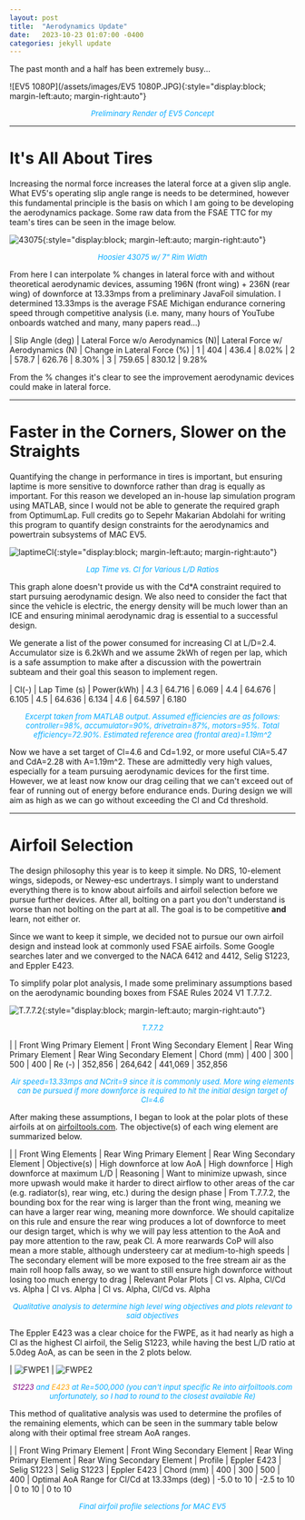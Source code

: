 ```yaml
---
layout: post
title:  "Aerodynamics Update"
date:   2023-10-23 01:07:00 -0400
categories: jekyll update
---
```

The past month and a half has been extremely busy...

![EV5 1080P](/assets/images/EV5 1080P.JPG){:style="display:block; margin-left:auto; margin-right:auto"}
<p align = "center"><font size = "2" color="#00aaff"><i>Preliminary Render of EV5 Concept</i></font></p>

---
# It's All About Tires
Increasing the normal force increases the lateral force at a given slip angle. What EV5's operating slip angle range is needs to be determined, however this fundamental principle is the basis on which I am going to be developing the aerodynamics package. Some raw data from the FSAE TTC for my team's tires can be seen in the image below.

![43075](/assets/images/43075.jpg){:style="display:block; margin-left:auto; margin-right:auto"}
<p align = "center"><font size = "2" color="#00aaff"><i>Hoosier 43075 w/ 7" Rim Width</i></font></p>

From here I can interpolate % changes in lateral force with and without theoretical aerodynamic devices, assuming 196N (front wing) + 236N (rear wing) of downforce at 13.33mps from a preliminary JavaFoil simulation. I determined 13.33mps is the average FSAE Michigan endurance cornering speed through competitive analysis (i.e. many, many hours of YouTube onboards watched and many, many papers read...)

| Slip Angle (deg) | Lateral Force w/o Aerodynamics (N)| Lateral Force w/ Aerodynamics (N) | Change in Lateral Force (%)
| 1 | 404 | 436.4 | 8.02%
| 2 | 578.7 | 626.76 | 8.30% 
| 3 | 759.65 | 830.12 | 9.28%

From the % changes it's clear to see the improvement aerodynamic devices could make in lateral force. 

---
# Faster in the Corners, Slower on the Straights
Quantifying the change in performance in tires is important, but ensuring laptime is more sensitive to downforce rather than drag is equally as important. For this reason we developed an in-house lap simulation program using MATLAB, since I would not be able to generate the required graph from OptimumLap. Full credits go to Sepehr Makarian Abdolahi for writing this program to quantify design constraints for the aerodynamics and powertrain subsystems of MAC EV5.

![laptimeCl](/assets/images/laptimeCl.jpg){:style="display:block; margin-left:auto; margin-right:auto"}
<p align = "center"><font size = "2" color="#00aaff"><i>Lap Time vs. Cl for Various L/D Ratios</i></font></p>

This graph alone doesn't provide us with the Cd*A constraint required to start pursuing aerodynamic design. We also need to consider the fact that since the vehicle is electric, the energy density will be much lower than an ICE and ensuring minimal aerodynamic drag is essential to a successful design.

We generate a list of the power consumed for increasing Cl at L/D=2.4. Accumulator size is 6.2kWh and we assume 2kWh of regen per lap, which is a safe assumption to make after a discussion with the powertrain subteam and their goal this season to implement regen.

| Cl(-) | Lap Time (s) | Power(kWh)
| 4.3 | 64.716 | 6.069
| 4.4 | 64.676 | 6.105
| 4.5 | 64.636 | 6.134
| 4.6 | 64.597 | 6.180

<p align = "center"><font size = "2" color="#00aaff"><i>Excerpt taken from MATLAB output. Assumed efficiencies are as follows: controller=98%, accumulator=90%, drivetrain=87%, motors=95%. Total efficiency=72.90%. Estimated reference area (frontal area)=1.19m^2</i></font></p>

Now we have a set target of Cl=4.6 and Cd=1.92, or more useful ClA=5.47 and CdA=2.28 with A=1.19m^2. These are admittedly very high values, especially for a team pursuing aerodynamic devices for the first time. However, we at least now know our drag ceiling that we can't exceed out of fear of running out of energy before endurance ends. During design we will aim as high as we can go without exceeding the Cl and Cd threshold.

---
# Airfoil Selection
The design philosophy this year is to keep it simple. No DRS, 10-element wings, sidepods, or Newey-esc undertrays. I simply want to understand everything there is to know about airfoils and airfoil selection before we pursue further devices. After all, bolting on a part you don't understand is worse than not bolting on the part at all. The goal is to be competitive **and** learn, not either or.

Since we want to keep it simple, we decided not to pursue our own airfoil design and instead look at commonly used FSAE airfoils. Some Google searches later and we converged to the NACA 6412 and 4412, Selig S1223, and Eppler E423.

To simplify polar plot analysis, I made some preliminary assumptions based on the aerodynamic bounding boxes from FSAE Rules 2024 V1 T.7.7.2.

![T.7.7.2](/assets/images/T.7.7.2.jpg){:style="display:block; margin-left:auto; margin-right:auto"}
<p align = "center"><font size = "2" color="#00aaff"><i>T.7.7.2</i></font></p>

|  | Front Wing Primary Element | Front Wing Secondary Element | Rear Wing Primary Element | Rear Wing Secondary Element
| Chord (mm) | 400 | 300 | 500 | 400
| Re (-) | 352,856 | 264,642 | 441,069 | 352,856

<p align = "center"><font size = "2" color="#00aaff"><i>Air speed=13.33mps and NCrit=9 since it is commonly used. More wing elements can be pursued if more downforce is required to hit the initial design target of Cl=4.6</i></font></p>

After making these assumptions, I began to look at the polar plots of these airfoils at on [airfoiltools.com](http://airfoiltools.com/). The objective(s) of each wing element are summarized below.

|  | Front Wing Elements | Rear Wing Primary Element | Rear Wing Secondary Element
| Objective(s) | High downforce at low AoA | High downforce | High downforce at maximum L/D
| Reasoning | Want to minimize upwash, since more upwash would make it harder to direct airflow to other areas of the car (e.g. radiator(s), rear wing, etc.) during the design phase | From T.7.7.2, the bounding box for the rear wing is larger than the front wing, meaning we can have a larger rear wing, meaning more downforce. We should capitalize on this rule and ensure the rear wing produces a lot of downforce to meet our design target, which is why we will pay less attention to the AoA and pay more attention to the raw, peak Cl. A more rearwards CoP will also mean a more stable, although understeery car at medium-to-high speeds | The secondary element will be more exposed to the free stream air as the main roll hoop falls away, so we want to still ensure high downforce without losing too much energy to drag
| Relevant Polar Plots | Cl vs. Alpha, Cl/Cd vs. Alpha | Cl vs. Alpha | Cl vs. Alpha, Cl/Cd vs. Alpha

<p align = "center"><font size = "2" color="#00aaff"><i>Qualitative analysis to determine high level wing objectives and plots relevant to said objectives</i></font></p>

The Eppler E423 was a clear choice for the FWPE, as it had nearly as high a Cl as the highest Cl airfoil, the Selig S1223, while having the best L/D ratio at 5.0deg AoA, as can be seen in the 2 plots below.

| ![FWPE1](/assets/images/FWPE1.jpg) | ![FWPE2](/assets/images/FWPE2.jpg)

<p align = "center"><font size = "2" color="purple"><i>S1223</i></font><font size = "2" color="#00aaff"><i> and </i></font><font size = "2" color="orange"><i>E423</i></font><font size = "2" color="#00aaff"><i> at Re=500,000 (you can't input specific Re into airfoiltools.com unfortunately, so I had to round to the closest available Re)</i></font></p>

This method of qualitative analysis was used to determine the profiles of the remaining elements, which can be seen in the summary table below along with their optimal free stream AoA ranges.

|  | Front Wing Primary Element | Front Wing Secondary Element | Rear Wing Primary Element | Rear Wing Secondary Element
| Profile | Eppler E423 | Selig S1223 | Selig S1223 | Eppler E423
| Chord (mm) | 400 | 300 | 500 | 400
| Optimal AoA Range for Cl/Cd at 13.33mps (deg) | -5.0 to 10 | -2.5 to 10 | 0 to 10 | 0 to 10

<p align = "center"><font size = "2" color="#00aaff"><i>Final airfoil profile selections for MAC EV5</i></font></p>